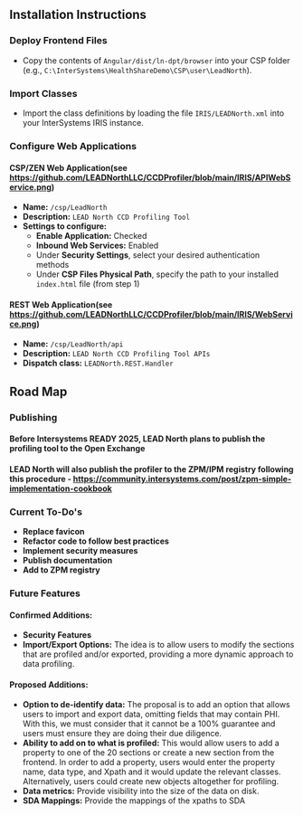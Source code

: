 ## Installation Instructions

### Deploy Frontend Files
- Copy the contents of `Angular/dist/ln-dpt/browser` into your CSP folder (e.g., `C:\InterSystems\HealthShareDemo\CSP\user\LeadNorth`).

### Import Classes
- Import the class definitions by loading the file `IRIS/LEADNorth.xml` into your InterSystems IRIS instance.

### Configure Web Applications

#### CSP/ZEN Web Application(see https://github.com/LEADNorthLLC/CCDProfiler/blob/main/IRIS/APIWebService.png)
- **Name:** `/csp/LeadNorth`
- **Description:** `LEAD North CCD Profiling Tool`
- **Settings to configure:**
  - **Enable Application:** Checked
  - **Inbound Web Services:** Enabled
  - Under **Security Settings**, select your desired authentication methods
  - Under **CSP Files Physical Path**, specify the path to your installed `index.html` file (from step 1)

#### REST Web Application(see https://github.com/LEADNorthLLC/CCDProfiler/blob/main/IRIS/WebService.png)
- **Name:** `/csp/LeadNorth/api`
- **Description:** `LEAD North CCD Profiling Tool APIs`
- **Dispatch class:** `LEADNorth.REST.Handler`


## Road Map

### Publishing
#### Before Intersystems READY 2025, LEAD North plans to publish the profiling tool to the Open Exchange
#### LEAD North will also publish the profiler to the ZPM/IPM registry following this procedure - https://community.intersystems.com/post/zpm-simple-implementation-cookbook

### Current To-Do's
- **Replace favicon**
- **Refactor code to follow best practices**
- **Implement security measures**
- **Publish documentation**
- **Add to ZPM registry**

### Future Features
#### Confirmed Additions:
- **Security Features**
- **Import/Export Options:** The idea is to allow users to modify the sections that are profiled and/or exported, providing a more dynamic approach to data profiling.
#### Proposed Additions:
- **Option to de-identify data:** The proposal is to add an option that allows users to import and export data, omitting fields that may contain PHI. With this, we must consider that it cannot be a 100% guarantee and users must ensure they are doing their due diligence.
- **Ability to add on to what is profiled:** This would allow users to add a property to one of the 20 sections or create a new section from the frontend. In order to add a property, users would enter the property name, data type, and Xpath and it would update the relevant classes. Alternatively, users could create new objects altogether for profiling.
- **Data metrics:** Provide visibility into the size of the data on disk.
- **SDA Mappings:** Provide the mappings of the xpaths to SDA
